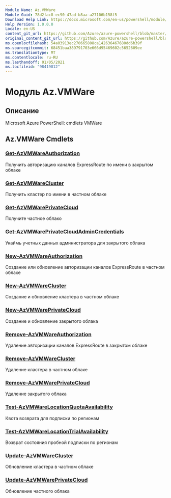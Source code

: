 ```yaml
---
Module Name: Az.VMWare
Module Guid: 78d2fac8-ec90-47ad-b8aa-a27106b158f5
Download Help Link: https://docs.microsoft.com/en-us/powershell/module/az.vmware
Help Version: 1.0.0.0
Locale: en-US
content_git_url: https://github.com/Azure/azure-powershell/blob/master/src/VMWare/help/Az.VMWare.md
original_content_git_url: https://github.com/Azure/azure-powershell/blob/master/src/VMWare/help/Az.VMWare.md
ms.openlocfilehash: 54a03913ec270665808ca142636467680dd6b39f
ms.sourcegitcommit: 68451baa389791703e666d95469602c5652609ee
ms.translationtype: MT
ms.contentlocale: ru-RU
ms.lasthandoff: 01/05/2021
ms.locfileid: "98419812"
---
```

# Модуль Az.VMWare
## Описание
Microsoft Azure PowerShell: cmdlets VMWare

## Az.VMWare Cmdlets
### [Get-AzVMWareAuthorization](Get-AzVMWareAuthorization.md)
Получить авторизацию каналов ExpressRoute по имени в закрытом облаке

### [Get-AzVMWareCluster](Get-AzVMWareCluster.md)
Получить кластер по имени в частном облаке

### [Get-AzVMWarePrivateCloud](Get-AzVMWarePrivateCloud.md)
Получите частное облако

### [Get-AzVMWarePrivateCloudAdminCredentials](Get-AzVMWarePrivateCloudAdminCredentials.md)
Укаймь учетных данных администратора для закрытого облака

### [New-AzVMWareAuthorization](New-AzVMWareAuthorization.md)
Создание или обновление авторизации каналов ExpressRoute в частном облаке

### [New-AzVMWareCluster](New-AzVMWareCluster.md)
Создание и обновление кластера в частном облаке

### [New-AzVMWarePrivateCloud](New-AzVMWarePrivateCloud.md)
Создание и обновление закрытого облака

### [Remove-AzVMWareAuthorization](Remove-AzVMWareAuthorization.md)
Удаление авторизации каналов ExpressRoute в закрытом облаке

### [Remove-AzVMWareCluster](Remove-AzVMWareCluster.md)
Удаление кластера в частном облаке

### [Remove-AzVMWarePrivateCloud](Remove-AzVMWarePrivateCloud.md)
Удаление закрытого облака

### [Test-AzVMWareLocationQuotaAvailability](Test-AzVMWareLocationQuotaAvailability.md)
Квота возврата для подписки по регионам

### [Test-AzVMWareLocationTrialAvailability](Test-AzVMWareLocationTrialAvailability.md)
Возврат состояния пробной подписки по регионам

### [Update-AzVMWareCluster](Update-AzVMWareCluster.md)
Обновление кластера в частном облаке

### [Update-AzVMWarePrivateCloud](Update-AzVMWarePrivateCloud.md)
Обновление частного облака

